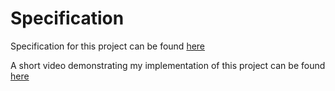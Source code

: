 # Specification

Specification for this project can be found [here](https://cs50.harvard.edu/web/2020/projects/0/search/#specification)


A short video demonstrating my implementation of this project can be found [here](https://youtu.be/SFpUjeH8Hqw)